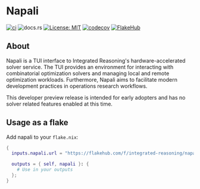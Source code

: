 # Napali

[![ci](https://github.com/integrated-reasoning/napali/actions/workflows/ci.yml/badge.svg)](https://github.com/integrated-reasoning/napali/actions/workflows/ci.yml)
![docs.rs](https://img.shields.io/docsrs/napali)
[![License: MIT](https://img.shields.io/badge/License-MIT-blue.svg)](LICENSE-MIT)
[![codecov](https://codecov.io/github/integrated-reasoning/napali/graph/badge.svg?token=9T5TT0XE5X)](https://codecov.io/github/integrated-reasoning/napali)
[![FlakeHub](https://img.shields.io/endpoint?url=https://flakehub.com/f/integrated-reasoning/napali/badge)](https://flakehub.com/flake/integrated-reasoning/napali)

## About

Napali is a TUI interface to Integrated Reasoning's hardware-accelerated solver service. The TUI provides an environment for interacting with combinatorial optimization solvers and managing local and remote optimization workloads. Furthermore, Napali aims to facilitate modern development practices in operations research workflows.

This developer preview release is intended for early adopters and has no solver related features enabled at this time.

## Usage as a flake

Add napali to your `flake.nix`:

```nix
{
  inputs.napali.url = "https://flakehub.com/f/integrated-reasoning/napali/*.tar.gz";

  outputs = { self, napali }: {
    # Use in your outputs
  };
}

```
